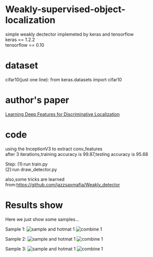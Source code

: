 # Weakly-supervised-object-localization
  simple weakly dectector implemeted by keras and tensorflow<br>
 keras == 1.2.2<br>
 tensorflow == 0.10<br>
 
 
# dataset
cifar10(just one line): from keras.datasets import cifar10
 
# author's paper
[Learning Deep Features for Discriminative Localization](https://arxiv.org/pdf/1512.04150.pdf)


# code
using the InceptionV3 to extract conv_features<br>
after 3 iterations,training accuracy is 99.87,testing accuracy is 95.68<br>

Step: (1):run train.py<br>
      (2):run draw_detector.py<br>

also,some tricks are learned from:https://github.com/jazzsaxmafia/Weakly_detector<br>


# Results show
Here we just show some samples...



Sample 1:
![sample and hotmat 1](https://github.com/ray0809/weakly-supervised-object-localization/blob/master/result_pic/1.jpg)
![combine 1](https://github.com/ray0809/weakly-supervised-object-localization/blob/master/result_pic/2.jpg)


Sample 2:
![sample and hotmat 1](https://github.com/ray0809/weakly-supervised-object-localization/blob/master/result_pic/3.jpg)
![combine 1](https://github.com/ray0809/weakly-supervised-object-localization/blob/master/result_pic/4.jpg)

Sample 3:
![sample and hotmat 1](https://github.com/ray0809/weakly-supervised-object-localization/blob/master/result_pic/5.jpg)
![combine 1](https://github.com/ray0809/weakly-supervised-object-localization/blob/master/result_pic/6.jpg)
